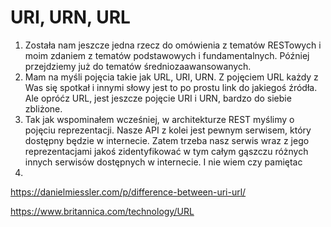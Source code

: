 # URI, URN, URL

1. Została nam jeszcze jedna rzecz do omówienia z tematów RESTowych i moim zdaniem z tematów podstawowych i fundamentalnych. Później przejdziemy już do tematów średniozaawansowanych.
2. Mam na myśli pojęcia takie jak URL, URI, URN. Z pojęciem URL każdy z Was się spotkał i innymi słowy jest to po prostu link do jakiegoś źródła. Ale opróćz URL, jest jeszcze pojęcie URI i URN, bardzo do siebie zbliżone. 
3. Tak jak wspominałem wcześniej, w architekturze REST myślimy o pojęciu reprezentacji. Nasze API z kolei jest pewnym serwisem, który dostępny będzie w internecie. Zatem trzeba nasz serwis wraz z jego reprezentacjami jakoś zidentyfikować w tym całym gąszczu różnych innych serwisów dostępnych w internecie. I nie wiem czy pamiętac
4. 




https://danielmiessler.com/p/difference-between-uri-url/

https://www.britannica.com/technology/URL